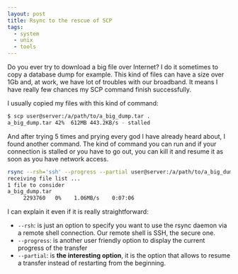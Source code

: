 ```yaml
---
layout: post
title: Rsync to the rescue of SCP
tags:
  - system
  - unix
  - tools
---
```

Do you ever try to download a big file over Internet? I do it sometimes to copy a database dump for example.
This kind of files can have a size over 1Gb and, at work, we have lot of troubles with our broadband. It means I have
really few chances my SCP command finish successfully.

I usually copied my files with this kind of command:

```bash
$ scp user@server:/a/path/to/a_big_dump.tar .
a_big_dump.tar 42%  612MB 443.2KB/s - stalled
```

And after trying 5 times and prying every god I have already heard about, I found another command. The kind of command you
can run and if your connection is stalled or you have to go out, you can kill it and resume it as soon as you have network
access.

```bash
rsync --rsh='ssh' --progress --partial user@server:/a/path/to/a_big_dump.tar .
receiving file list ...
1 file to consider
a_big_dump.tar
     2293760   0%    1.06MB/s    0:07:06
```

I can explain it even if it is really straightforward:

* `--rsh`: is just an option to specify you want to use the rsync daemon via a remote shell connection. Our remote shell
is SSH, the secure one.
* `--progress`: is another user friendly option to display the current progress of the transfer
* `--partial`: is **the interesting option**, it is the option that allows to resume a transfer instead of restarting from
the beginning.

